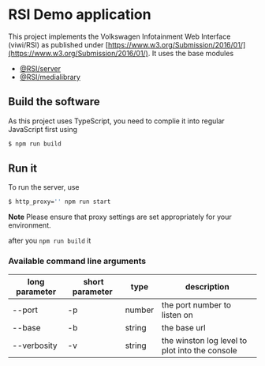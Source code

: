 # RSI Demo application

This project implements the Volkswagen Infotainment Web Interface (viwi/RSI) as published under [https://www.w3.org/Submission/2016/01/](https://www.w3.org/Submission/2016/01/). It uses the base modules

* [@RSI/server](https://github.com/wzr1337/rsi.server)
* [@RSI/medialibrary](https://github.com/wzr1337/rsi-plugins.medialibrary)


## Build the software
As this project uses TypeScript, you need to complie it into regular JavaScript first using 

```sh
$ npm run build
```

## Run it

To run the server, use

```sh
$ http_proxy='' npm run start
```

**Note** Please ensure that proxy settings are set appropriately for your environment.

after you `npm run build` it


### Available command line arguments

| long parameter | short parameter | type   | description                                    |
|----------------|-----------------|--------|------------------------------------------------|
| --port         | -p              | number | the port number to listen on                   |
| --base         | -b              | string | the base url                                   |
| --verbosity    | -v              | string | the winston log level to plot into the console |